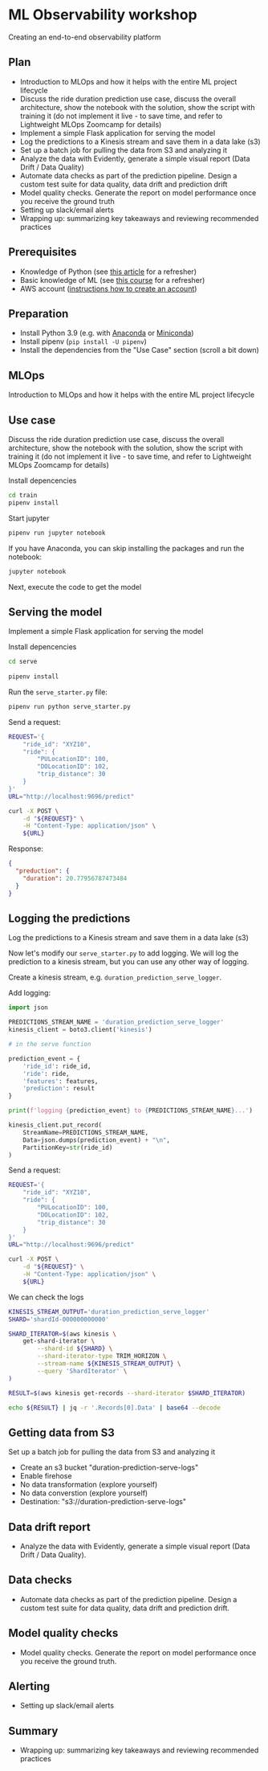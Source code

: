 # ML Observability workshop

Creating an end-to-end observability platform 


## Plan

* Introduction to MLOps and how it helps with the entire ML project lifecycle
* Discuss the ride duration prediction use case, discuss the overall architecture, show the notebook with the solution, show the script with training it (do not implement it live - to save time, and refer to Lightweight MLOps Zoomcamp for details)
* Implement a simple Flask application for serving the model
* Log the predictions to a Kinesis stream and save them in a data lake (s3)
* Set up a batch job for pulling the data from S3 and analyzing it 
* Analyze the data with Evidently, generate a simple visual report (Data Drift / Data Quality)
* Automate data checks as part of the prediction pipeline. Design a custom test suite for data quality, data drift and prediction drift
* Model quality checks. Generate the report on model performance once you receive the ground truth
* Setting up slack/email alerts 
* Wrapping up: summarizing key takeaways and reviewing recommended practices


## Prerequisites

* Knowledge of Python (see [this article](https://mlbookcamp.com/article/python) for a refresher)
* Basic knowledge of ML (see [this course](http://mlzoomcamp.com) for a refresher)
* AWS account ([instructions how to create an account](https://mlbookcamp.com/article/aws))


## Preparation

* Install Python 3.9 (e.g. with [Anaconda](https://www.anaconda.com/download#downloads) or [Miniconda](https://docs.conda.io/en/latest/miniconda.html))
* Install pipenv (`pip install -U pipenv`)
* Install the dependencies from the "Use Case" section (scroll a bit down)

## MLOps

Introduction to MLOps and how it helps with the entire ML project lifecycle

## Use case

Discuss the ride duration prediction use case, discuss the overall architecture, show the notebook with the solution, show the script with training it (do not implement it live - to save time, and refer to Lightweight MLOps Zoomcamp for details)

Install depencencies 

```bash
cd train
pipenv install
```

Start jupyter

```bash
pipenv run jupyter notebook
``` 

If you have Anaconda, you can skip installing the packages and run the 
notebook:

```bash
jupyter notebook
```

Next, execute the code to get the model


## Serving the model

Implement a simple Flask application for serving the model


Install depencencies 

```bash
cd serve
 
pipenv install
```

Run the `serve_starter.py` file:

```bash
pipenv run python serve_starter.py
```

Send a request:

```bash
REQUEST='{
    "ride_id": "XYZ10",
    "ride": {
        "PULocationID": 100,
        "DOLocationID": 102,
        "trip_distance": 30
    }
}'
URL="http://localhost:9696/predict"

curl -X POST \
    -d "${REQUEST}" \
    -H "Content-Type: application/json" \
    ${URL}
```

Response:

```json
{
  "preduction": {
    "duration": 20.77956787473484
  }
}
```

## Logging the predictions

Log the predictions to a Kinesis stream and save them in a data lake (s3)

Now let's modify our `serve_starter.py` to add logging. We will log the
prediction to a kinesis stream, but you can use any other way of 
logging.

Create a kinesis stream, e.g. `duration_prediction_serve_logger`. 

Add logging:

```python
import json

PREDICTIONS_STREAM_NAME = 'duration_prediction_serve_logger'
kinesis_client = boto3.client('kinesis')

# in the serve function

prediction_event = {
    'ride_id': ride_id,
    'ride': ride,
    'features': features,
    'prediction': result 
}

print(f'logging {prediction_event} to {PREDICTIONS_STREAM_NAME}...')

kinesis_client.put_record(
    StreamName=PREDICTIONS_STREAM_NAME,
    Data=json.dumps(prediction_event) + "\n",
    PartitionKey=str(ride_id)
)
```

Send a request:

```bash
REQUEST='{
    "ride_id": "XYZ10",
    "ride": {
        "PULocationID": 100,
        "DOLocationID": 102,
        "trip_distance": 30
    }
}'
URL="http://localhost:9696/predict"

curl -X POST \
    -d "${REQUEST}" \
    -H "Content-Type: application/json" \
    ${URL}
```

We can check the logs

```bash
KINESIS_STREAM_OUTPUT='duration_prediction_serve_logger'
SHARD='shardId-000000000000'

SHARD_ITERATOR=$(aws kinesis \
    get-shard-iterator \
        --shard-id ${SHARD} \
        --shard-iterator-type TRIM_HORIZON \
        --stream-name ${KINESIS_STREAM_OUTPUT} \
        --query 'ShardIterator' \
)

RESULT=$(aws kinesis get-records --shard-iterator $SHARD_ITERATOR)

echo ${RESULT} | jq -r '.Records[0].Data' | base64 --decode
```


## Getting data from S3

Set up a batch job for pulling the data from S3 and analyzing it 

* Create an s3 bucket "duration-prediction-serve-logs"
* Enable firehose
* No data transformation (explore yourself)
* No data converstion (explore yourself)
* Destination: "s3://duration-prediction-serve-logs"


## Data drift report

* Analyze the data with Evidently, generate a simple visual report (Data Drift / Data Quality).

## Data checks

* Automate data checks as part of the prediction pipeline. Design a custom test suite for data quality, data drift and prediction drift.

## Model quality checks

* Model quality checks. Generate the report on model performance once you receive the ground truth.

## Alerting

* Setting up slack/email alerts 


## Summary

* Wrapping up: summarizing key takeaways and reviewing recommended practices



